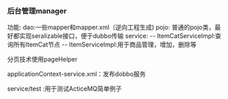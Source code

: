 <h3>后台管理manager</h3>
功能:    
dao:一些mapper和mapper.xml（逆向工程生成)  
pojo: 普通的pojo类，最好都实现seralizable接口，便于dubbo传输    
service:
        -- ItemCatServiceImpl:查询所有ItemCat节点    
        -- ItemServiceImpl:用于商品管理，增加，删除等    
        <p >分页技术使用pageHelper</p>    
         
applicationContext-service.xml：发布dobbo服务  
        
service/test :用于测试ActiceMQ简单例子
